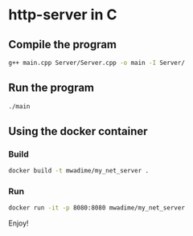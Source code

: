 # http-server in C
## Compile the program
```bash
g++ main.cpp Server/Server.cpp -o main -I Server/
```
## Run the program
```bash 
./main
```
## Using the docker container
### Build
```bash 
docker build -t mwadime/my_net_server .
```
### Run
```bash 
docker run -it -p 8080:8080 mwadime/my_net_server
```

Enjoy!